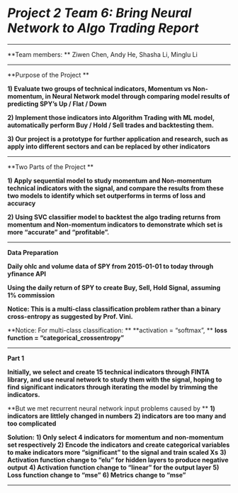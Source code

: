 # *Project 2 Team 6: Bring Neural Network to Algo Trading Report* 
---
**Team members: **
Ziwen Chen,
Andy He, 
Shasha Li, 
Minglu Li


------------------------------------------------------------------------------------------------------------


**Purpose of the Project **

**1) Evaluate two groups of technical indicators, Momentum vs Non-momentum, in Neural Network model through comparing model results of predicting SPY’s Up / Flat / Down**

**2) Implement those indicators into Algorithm Trading with ML model, automatically perform Buy / Hold / Sell trades  and backtesting them.**

**3) Our project is a prototype for further application and research, such as apply into different sectors and can be replaced by other indicators**



------------------------------------------------------------------------------------------------------------

**Two Parts of the Project **

**1) Apply sequential model to study momentum and Non-momentum technical indicators with the signal, and compare the results from these two models to identify which set outperforms in terms of loss and accuracy**

**2) Using SVC classifier model to backtest the algo trading returns from momentum and Non-momentum indicators to demonstrate which set is more “accurate” and “profitable”.**


------------------------------------------------------------------------------------------------------------

**Data Preparation**

**Daily ohlc and volume data of SPY from 2015-01-01 to today through yfinance API**

**Using the daily return of SPY to create Buy, Sell, Hold Signal, assuming 1% commission**

**Notice: This is a multi-class classification problem rather than a binary cross-entropy as suggested by Prof. Vini.**

**Notice: For multi-class classification: **
**activation = “softmax”, **
**loss function = “categorical_crossentropy”**

------------------------------------------------------------------------------------------------------------

**Part 1**

**Initially, we select and create 15 technical indicators through FINTA library, and use neural network to study them with the signal, hoping to find significant indicators through iterating the model by trimming the indicators.**


**But we met recurrent neural network input problems caused by **
**1)  indicators are littlely changed in numbers**
**2)  indicators are too many and too complicated**

**Solution:**
**1) Only select 4 indicators for momentum and non-momentum set respectively**
**2) Encode the indicators and create categorical variables to make indicators more “significant” to the signal and train scaled Xs**
**3) Activation function change to “elu” for hidden layers to produce negative output**
**4) Activation function change to “linear” for the output layer**
**5) Loss function change to “mse”**
**6) Metrics change to “mse”**




------------------------------------------------------------------------------------------------------------


